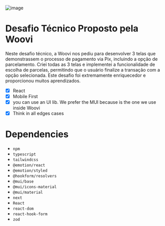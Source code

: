 ![image](https://github.com/wendesongomes/woovi/assets/82889172/595227ce-e892-4628-a0a5-2510c67ea997)

# Desafio Técnico Proposto pela Woovi

Neste desafio técnico, a Woovi nos pediu para desenvolver 3 telas que demonstrassem o processo de pagamento via Pix, incluindo a opção de parcelamento. Criei todas as 3 telas e implementei a funcionalidade de escolha de parcelas, permitindo que o usuário finalize a transação com a opção selecionada. Este desafio foi extremamente enriquecedor e proporcionou muitos aprendizados.

- [x] React
- [x] Mobile First
- [x] you can use an UI lib. We prefer the MUI because is the one we use inside Woovi
- [x] Think in all edges cases

# Dependencies

-   `npm`
-   `typescript`
-   `tailwindcss`
-   `@emotion/react`
-   `@emotion/styled`
-   `@hookform/resolvers`
-   `@mui/base`
-   `@mui/icons-material`
-   `@mui/material`
-   `next`
-   `React`
-   `react-dom`
-   `react-hook-form`
-   `zod`
